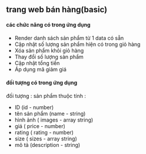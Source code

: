 ## trang web bán hàng(basic)
#### các chức năng có  trong ứng dụng
- Render danh sách sản phẩm từ 1 data có sẵn
- Cập nhật số lượng sản phẩm hiện có trong giỏ hàng
- Xóa sản phẩm khỏi giỏ hàng
- Thay đổi số lượng sản phẩm
- Cập nhật tổng tiền
- Áp dụng mã giảm giá
#### đối tượng có trong ứng dụng
đối tượng : sản phẩm
thuộc tính :
- ID (id - number)
- tên sản phẩm (name - string)
- hình ảnh ( images - array string)
- giá ( price - number)
- rating ( rating - number)
- size ( sizes - array string)
- mô tả (description - string) 